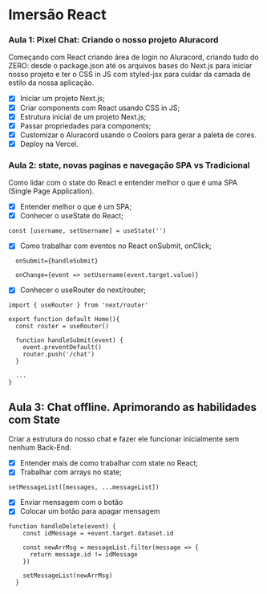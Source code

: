 # Imersão React

### Aula 1: Pixel Chat: Criando o nosso projeto Aluracord

Começando com React criando área de login no Aluracord, criando tudo do ZERO: desde o package.json até os arquivos bases do Next.js para iniciar nosso projeto e ter o CSS in JS com styled-jsx para cuidar da camada de estilo da nossa aplicação.

- [x] Iniciar um projeto Next.js;
- [x] Criar components com React usando CSS in JS;
- [x] Estrutura inicial de um projeto Next.js;
- [x] Passar propriedades para components;
- [x] Customizar o Aluracord usando o Coolors para gerar a paleta de cores.
- [x] Deploy na Vercel.

### Aula 2: state, novas paginas e navegação SPA vs Tradicional

Como lidar com o state do React e entender melhor o que é uma SPA (Single Page Application).

- [x] Entender melhor o que é um SPA;
- [x] Conhecer o useState do React;

```
const [username, setUsername] = useState('')
```

- [x] Como trabalhar com eventos no React onSubmit, onClick;

```
  onSubmit={handleSubmit}
```

```
  onChange={event => setUsername(event.target.value)}
```

- [x] Conhecer o useRouter do next/router;

```
import { useRouter } from 'next/router'

export function default Home(){
  const router = useRouter()

  function handleSubmit(event) {
    event.preventDefault()
    router.push('/chat')
  }

  ...
}

```

## Aula 3: Chat offline. Aprimorando as habilidades com State

Criar a estrutura do nosso chat e fazer ele funcionar inicialmente sem nenhum Back-End.

- [x] Entender mais de como trabalhar com state no React;
- [x] Trabalhar com arrays no state;

```
setMessageList([messages, ...messageList])
```
- [x] Enviar mensagem com o botão
- [x] Colocar um botão para apagar mensagem

```
function handleDelete(event) {
    const idMessage = +event.target.dataset.id

    const newArrMsg = messageList.filter(message => {
      return message.id != idMessage
    })

    setMessageList(newArrMsg)
  }
```
